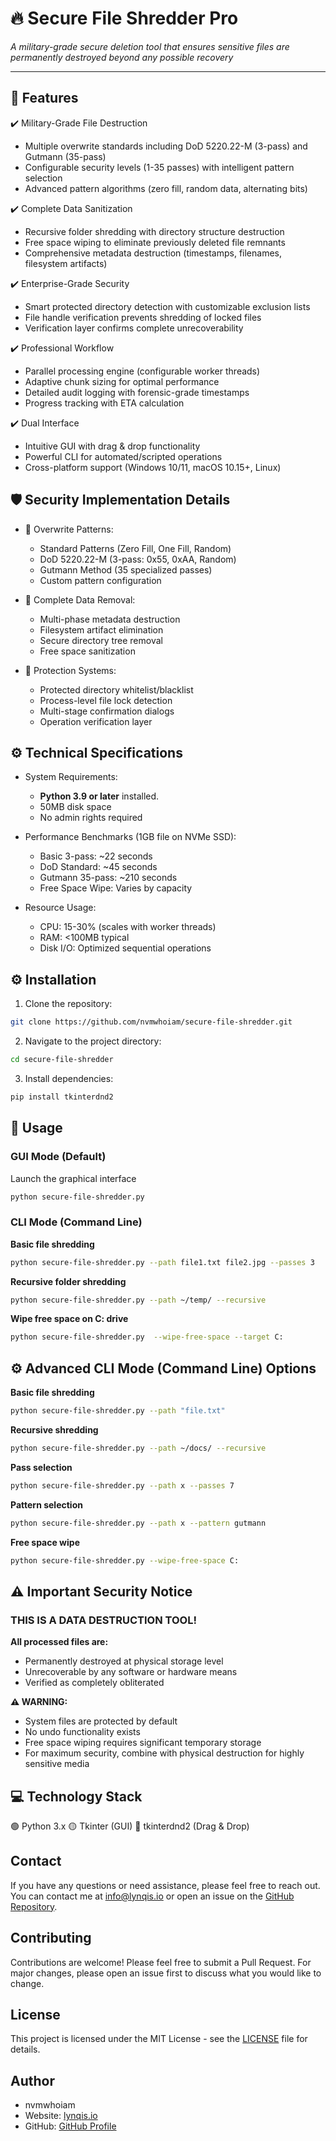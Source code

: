 # 🔥 Secure File Shredder Pro

_A military-grade secure deletion tool that ensures sensitive files are permanently destroyed beyond any possible recovery_

---

## 📌 Features

✔️ Military-Grade File Destruction

- Multiple overwrite standards including DoD 5220.22-M (3-pass) and Gutmann (35-pass)
- Configurable security levels (1-35 passes) with intelligent pattern selection
- Advanced pattern algorithms (zero fill, random data, alternating bits)

✔️ Complete Data Sanitization

- Recursive folder shredding with directory structure destruction
- Free space wiping to eliminate previously deleted file remnants
- Comprehensive metadata destruction (timestamps, filenames, filesystem artifacts)

✔️ Enterprise-Grade Security

- Smart protected directory detection with customizable exclusion lists
- File handle verification prevents shredding of locked files
- Verification layer confirms complete unrecoverability

✔️ Professional Workflow

- Parallel processing engine (configurable worker threads)
- Adaptive chunk sizing for optimal performance
- Detailed audit logging with forensic-grade timestamps
- Progress tracking with ETA calculation

✔️ Dual Interface

- Intuitive GUI with drag & drop functionality
- Powerful CLI for automated/scripted operations
- Cross-platform support (Windows 10/11, macOS 10.15+, Linux)

## 🛡️ Security Implementation Details

- 🔐 Overwrite Patterns:

  - Standard Patterns (Zero Fill, One Fill, Random)
  - DoD 5220.22-M (3-pass: 0x55, 0xAA, Random)
  - Gutmann Method (35 specialized passes)
  - Custom pattern configuration

- 🔐 Complete Data Removal:

  - Multi-phase metadata destruction
  - Filesystem artifact elimination
  - Secure directory tree removal
  - Free space sanitization

- 🔐 Protection Systems:
  - Protected directory whitelist/blacklist
  - Process-level file lock detection
  - Multi-stage confirmation dialogs
  - Operation verification layer

## ⚙️ Technical Specifications

- System Requirements:

  - **Python 3.9 or later** installed.
  - 50MB disk space
  - No admin rights required

- Performance Benchmarks (1GB file on NVMe SSD):

  - Basic 3-pass: ~22 seconds
  - DoD Standard: ~45 seconds
  - Gutmann 35-pass: ~210 seconds
  - Free Space Wipe: Varies by capacity

- Resource Usage:
  - CPU: 15-30% (scales with worker threads)
  - RAM: <100MB typical
  - Disk I/O: Optimized sequential operations

## ⚙️ Installation

1.  Clone the repository:

```bash
git clone https://github.com/nvmwhoiam/secure-file-shredder.git
```

2.  Navigate to the project directory:

```bash
cd secure-file-shredder
```

3.  Install dependencies:

```bash
pip install tkinterdnd2
```

## 🚀 Usage

### GUI Mode (Default)

Launch the graphical interface

```bash
python secure-file-shredder.py
```

### CLI Mode (Command Line)

**Basic file shredding**

```bash
python secure-file-shredder.py --path file1.txt file2.jpg --passes 3
```

**Recursive folder shredding**

```bash
python secure-file-shredder.py --path ~/temp/ --recursive
```

**Wipe free space on C: drive**

```bash
python secure-file-shredder.py  --wipe-free-space --target C:
```

## ⚙️ Advanced CLI Mode (Command Line) Options

**Basic file shredding**

```bash
python secure-file-shredder.py --path "file.txt"
```

**Recursive shredding**

```bash
python secure-file-shredder.py --path ~/docs/ --recursive
```

**Pass selection**

```bash
python secure-file-shredder.py --path x --passes 7
```

**Pattern selection**

```bash
python secure-file-shredder.py --path x --pattern gutmann
```

**Free space wipe**

```bash
python secure-file-shredder.py --wipe-free-space C:
```

## ⚠️ Important Security Notice

### THIS IS A DATA DESTRUCTION TOOL!

**All processed files are:**

- Permanently destroyed at physical storage level
- Unrecoverable by any software or hardware means
- Verified as completely obliterated

**⚠ WARNING:**

- System files are protected by default
- No undo functionality exists
- Free space wiping requires significant temporary storage
- For maximum security, combine with physical destruction
  for highly sensitive media

## 💻 Technology Stack

🟢 Python 3.x
🟡 Tkinter (GUI)
🔵 tkinterdnd2 (Drag & Drop)

## Contact

If you have any questions or need assistance, please feel free to reach out. You can contact me at [info@lynqis.io](mailto:info@lynqis.io) or open an issue on the [GitHub Repository](https://github.com/nvmwhoiam/secure-file-shredder).

## Contributing

Contributions are welcome! Please feel free to submit a Pull Request. For major changes, please open an issue first to discuss what you would like to change.

## License

This project is licensed under the MIT License - see the [LICENSE](LICENSE) file for details.

## Author

- nvmwhoiam
- Website: [lynqis.io](https://lynqis.io)
- GitHub: [GitHub Profile](https://github.com/nvmwhoiam/)
